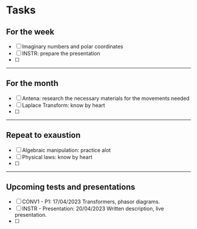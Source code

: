 # Tasks


## For the week
- [ ] Imaginary numbers and polar coordinates
- [ ] INSTR: prepare the presentation
- [ ] 


---

## For the month
- [ ] Antena: research the necessary materials for the movements needed
- [ ] Laplace Transform: know by heart
- [ ]


---

## Repeat to exaustion
- [ ] Algebraic manipulation: practice alot
- [ ] Physical laws: know by heart
- [ ]


--- 

## Upcoming tests and presentations
- [ ] CONV1 - P1: 17/04/2023
	Transformers, phasor diagrams.
- [ ] INSTR - Presentation: 20/04/2023
	Written description, live presentation.
- [ ]



